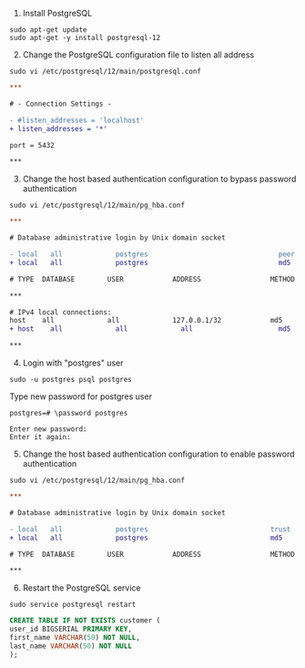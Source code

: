 1. Install PostgreSQL
```shell
sudo apt-get update
sudo apt-get -y install postgresql-12
```

2. Change the PostgreSQL configuration file to listen all address
```shell
sudo vi /etc/postgresql/12/main/postgresql.conf
```

```diff
***

# - Connection Settings -

- #listen_addresses = 'localhost'
+ listen_addresses = '*'

port = 5432

***
```

3. Change the host based authentication configuration to bypass password authentication
```shell
sudo vi /etc/postgresql/12/main/pg_hba.conf
```

```diff
***

# Database administrative login by Unix domain socket

- local   all             postgres                                peer
+ local   all             postgres                                md5

# TYPE  DATABASE        USER            ADDRESS                 METHOD

***

# IPv4 local connections:
host    all             all             127.0.0.1/32            md5
+ host    all             all             all                     md5

***
```

4. Login with "postgres" user
```shell
sudo -u postgres psql postgres
```
Type new password for postgres user
```shell
postgres=# \password postgres

Enter new password: 
Enter it again: 
```

5. Change the host based authentication configuration to enable password authentication
```shell
sudo vi /etc/postgresql/12/main/pg_hba.conf
```

```diff
***

# Database administrative login by Unix domain socket

- local   all             postgres                              trust
+ local   all             postgres                              md5

# TYPE  DATABASE        USER            ADDRESS                 METHOD

***
```

6. Restart the PostgreSQL service
```shell
sudo service postgresql restart
```

```sql
CREATE TABLE IF NOT EXISTS customer (
user_id BIGSERIAL PRIMARY KEY,
first_name VARCHAR(50) NOT NULL,
last_name VARCHAR(50) NOT NULL
);
```
